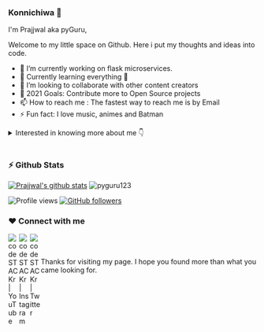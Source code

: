 ### Konnichiwa 👋

I'm Prajjwal aka pyGuru,

Welcome to my little space on Github. Here i put my thoughts and ideas into code.

- 🔭 I’m currently working on flask microservices.
- 🌱 Currently learning everything 🤣
- 👯 I’m looking to collaborate with other content creators
- 🥅 2021 Goals: Contribute more to Open Source projects
- 📫 How to reach me : The fastest way to reach me is by Email
- ⚡ Fun fact: I love music, animes and Batman

<details>
	<summary>Interested in knowing more about me 👇 </summary>

  <br />
  <img alt="png" align="center" src="https://github.com/pyGuru123/pyGuru123/blob/main/assets/pyguru.png">

  I'm a Student, Developer, and Python Instructor. I like programming 
  and designing. I am interested in extra-terrestrials and trying to 
  understand our universe, studying theoretical physics by my own. 
  I like photography and collecting pictures. A simple and down to 
  earth boy who is so keen to learn every day a new thing. 
  
  Know more about me on my blog : [Whistle of Darkness]
</details>

<br />

### ⚡ Github Stats

[![Prajjwal's github stats](https://github-readme-stats.vercel.app/api?username=pyguru123&hide=prs)](https://github.com/anuraghazra/github-readme-stats)
<img src="https://github-readme-streak-stats.herokuapp.com/?user=pyguru123&" alt="pyguru123"/>

![Profile views](https://komarev.com/ghpvc/?username=pyguru123&label=PROFILE+VIEWS&style=flat-square) 
[![GitHub followers](https://img.shields.io/github/followers/pyguru123.svg?style=social&label=Follow&maxAge=2592000)](https://github.com/pyguru123?tab=followers)

### ❤️ Connect with me

[<img align="left" alt="codeSTACKr | YouTube" width="22px" src="https://cdn.jsdelivr.net/npm/simple-icons@v3/icons/youtube.svg" />][youtube]
[<img align="left" alt="codeSTACKr | Instagram" width="22px" src="https://cdn.jsdelivr.net/npm/simple-icons@v3/icons/instagram.svg" />][instagram]
[<img align="left" alt="codeSTACKr | Twitter" width="22px" src="https://cdn.jsdelivr.net/npm/simple-icons@v3/icons/pinterest.svg" />][pinterest]


<br />

[Whistle of Darkness]: https://dwhistle.wordpress.com
[youtube]: https://www.youtube.com/c/pyGuru
[instagram]: https://www.instagram.com/prajjwalpathak35
[pinterest]: https://www.pinterest.ca/prajjwalpathak3 

<br />

Thanks for visiting my page. I hope you found more than what you came looking for.
